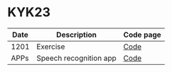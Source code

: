 # KYK23

|Date| Description | Code page |
|---|---|---|
|1201| Exercise | [Code](https://github.com/MK316/KYK23/blob/main/PS1201.ipynb)|
|APPs| Speech recognition app | [Code](https://github.com/MK316/KYK23/blob/main/SpeakingApp.ipynb)|

